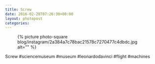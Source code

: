 ```yaml
---
title: Screw
date: 2016-02-28T07:26:30+00:00
layout: photopost
categories:
---
```


<figure class="photo photo--square">
  {% picture photo-square blog/instagram/2a384a7c78bac21578c7270477c4dbdc.jpg alt="" %}
</figure>

Screw
#sciencemuseum #museum #leonardodavinci #flight #machines
